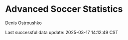 # Advanced Soccer Statistics
Denis Ostroushko

<!-- gfm -->

Last successful data update: 2025-03-17 14:12:49 CST
